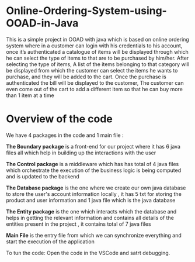 # Online-Ordering-System-using-OOAD-in-Java

This is a simple project in OOAD with java which is based on online ordering system where in a customer can login with his credentials to his account, once it’s authenticated a catalogue of items will be displayed through which he can select the type of items to that are to be purchased by him/her. After selecting the type of items, A list of the items belonging to that category will be displayed from which the customer can select the items he wants to purchase, and they will be added to the cart. Once the purchase is authenticated the bill will be displayed to the customer, The customer can even come out of the cart to add a different item so that he can buy more than 1 item at a time

# Overview of the code 

We have 4 packages in the code and 1 main file :

**The Boundary package** is a front-end for our project where it has 6 java files all which help in building up the interactions with the user

**The Control package** is a middleware which has has total of 4 java files which orchestrate the execution of the business logic is being computed and is updated to the backend

**The Database package** is the one where we create our own java database to store the user's account information locally , it has 5 txt for storing the product and user information and 1 java file which is the java database

**The Entity package** is the one which interacts which the database and helps in getting the relevant information and contains all details of the entities present in the project , it contains total of 7 java files

**Main File** is the entry file from which we can synchronize everything and start the execution of the application



To tun the code: Open the code in the VSCode and satrt debugging.
